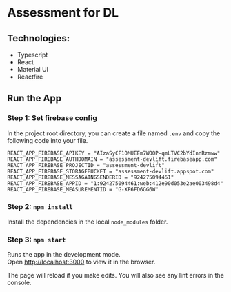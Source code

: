 # Assessment for DL

## Technologies:

- Typescript
- React
- Material UI
- Reactfire

## Run the App

### Step 1: Set firebase config

In the project root directory, you can create a file named `.env` and copy the following code into your file.

```
REACT_APP_FIREBASE_APIKEY = "AIzaSyCF10MUEFm7WOOP-qmLTVC2bYdInnRzmww"
REACT_APP_FIREBASE_AUTHDOMAIN = "assessment-devlift.firebaseapp.com"
REACT_APP_FIREBASE_PROJECTID = "assessment-devlift"
REACT_APP_FIREBASE_STORAGEBUCKET = "assessment-devlift.appspot.com"
REACT_APP_FIREBASE_MESSAGAINGSENDERID = "924275094461"
REACT_APP_FIREBASE_APPID = "1:924275094461:web:412e90d053e2ae003498d4"
REACT_APP_FIREBASE_MEASUREMENTID = "G-XF6FD6GG6W"
```

### Step 2: `npm install`

Install the dependencies in the local `node_modules` folder.

### Step 3: `npm start`

Runs the app in the development mode.\
Open [http://localhost:3000](http://localhost:3000) to view it in the browser.

The page will reload if you make edits.
You will also see any lint errors in the console.
